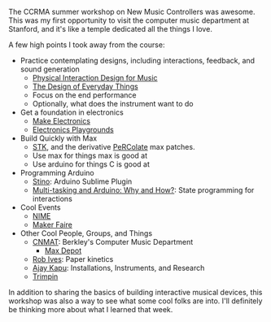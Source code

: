 The CCRMA summer workshop on New Music Controllers was awesome. This was my first opportunity to visit the computer music department at Stanford, and it's like a temple dedicated all the things I love.

A few high points I took away from the course:

* Practice contemplating designs, including interactions, feedback, and sound generation
  * [Physical Interaction Design for Music](https://ccrma.stanford.edu/courses/250a/index.html)
  * [The Design of Everyday Things](http://amzn.com/0465067107)
  * Focus on the end performance
  * Optionally, what does the instrument want to do
* Get a foundation in electronics
  * [Make Electronics](http://amzn.com/0596153740)
  * [Electronics Playgrounds](http://www.elenco.com/search/searchdetails/130-in-1_electronics_playground=MjA0)
* Build Quickly with Max
  * [STK](https://ccrma.stanford.edu/software/stk/), and the derivative [PeRColate](http://www.music.columbia.edu/percolate/) max patches.
  * Use max for things max is good at
  * Use arduino for things C is good at
* Programming Arduino 
  * [Stino](https://github.com/Robot-Will/Stino): Arduino Sublime Plugin
  * [Multi-tasking and Arduino: Why and How?](https://ccrma.stanford.edu/~gurevich/Feijs_ArduinoMultitasking.pdf): State programming for interactions
* Cool Events
  * [NIME](http://www.nime.org)
  * [Maker Faire](http://makerfaire.com)
* Other Cool People, Groups, and Things
  * [CNMAT](http://cnmat.berkeley.edu): Berkley's Computer Music Department
    * [Max Depot](http://cnmat.berkeley.edu/library/max_msp_jitter_depot)
  * [Rob Ives](http://www.robives.com): Paper kinetics
  * [Ajay Kapu](http://www.ajaykapur.com): Installations, Instruments, and Research
  * [Trimpin](http://en.wikipedia.org/wiki/Trimpin)

In addition to sharing the basics of building interactive musical devices, this workshop was also a way to see what some cool folks are into. I'll definitely be thinking more about what I learned that week.